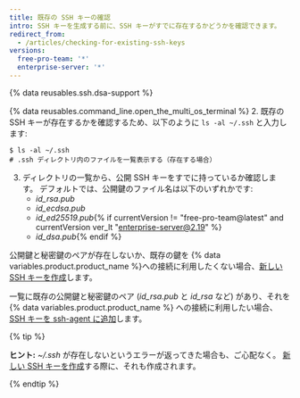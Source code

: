 ```yaml
---
title: 既存の SSH キーの確認
intro: SSH キーを生成する前に、SSH キーがすでに存在するかどうかを確認できます。
redirect_from:
  - /articles/checking-for-existing-ssh-keys
versions:
  free-pro-team: '*'
  enterprise-server: '*'
---
```


{% data reusables.ssh.dsa-support %}

{% data reusables.command_line.open_the_multi_os_terminal %}
2. 既存の SSH キーが存在するかを確認するため、以下のように `ls -al ~/.ssh` と入力します:

  ```shell
  $ ls -al ~/.ssh
  # .ssh ディレクトリ内のファイルを一覧表示する（存在する場合）
  ```
3. ディレクトリの一覧から、公開 SSH キーをすでに持っているか確認します。 デフォルトでは、公開鍵のファイル名は以下のいずれかです:
    - *id_rsa.pub*
    - *id_ecdsa.pub*
    - *id_ed25519.pub*{% if currentVersion != "free-pro-team@latest" and currentVersion ver_lt "enterprise-server@2.19" %}
    - *id_dsa.pub*{% endif %}

公開鍵と秘密鍵のペアが存在しないか、既存の鍵を {% data variables.product.product_name %}への接続に利用したくない場合、[新しい SSH キーを作成](/articles/generating-a-new-ssh-key-and-adding-it-to-the-ssh-agent)します。

一覧に既存の公開鍵と秘密鍵のペア (*id_rsa.pub* と *id_rsa* など) があり、それを {% data variables.product.product_name %} への接続に利用したい場合、[SSH キーを ssh-agent に追加](/articles/generating-a-new-ssh-key-and-adding-it-to-the-ssh-agent/#adding-your-ssh-key-to-the-ssh-agent)します。

{% tip %}

**ヒント:** *~/.ssh* が存在しないというエラーが返ってきた場合も、ご心配なく。 [新しい SSH キーを作成](/articles/generating-a-new-ssh-key-and-adding-it-to-the-ssh-agent)する際に、それも作成されます。

{% endtip %}
